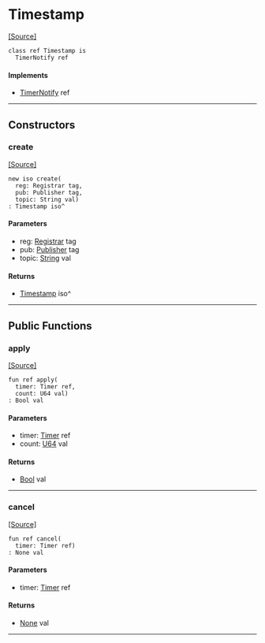 # Timestamp
<span class="source-link">[[Source]](src/mqtt-examples/timestamp.md#L-0-9)</span>
```pony
class ref Timestamp is
  TimerNotify ref
```

#### Implements

* [TimerNotify](time-TimerNotify.md) ref

---

## Constructors

### create
<span class="source-link">[[Source]](src/mqtt-examples/timestamp.md#L-0-15)</span>


```pony
new iso create(
  reg: Registrar tag,
  pub: Publisher tag,
  topic: String val)
: Timestamp iso^
```
#### Parameters

*   reg: [Registrar](bureaucracy-Registrar.md) tag
*   pub: [Publisher](mqtt-publisher-Publisher.md) tag
*   topic: [String](builtin-String.md) val

#### Returns

* [Timestamp](mqtt-examples-Timestamp.md) iso^

---

## Public Functions

### apply
<span class="source-link">[[Source]](src/mqtt-examples/timestamp.md#L-0-20)</span>


```pony
fun ref apply(
  timer: Timer ref,
  count: U64 val)
: Bool val
```
#### Parameters

*   timer: [Timer](time-Timer.md) ref
*   count: [U64](builtin-U64.md) val

#### Returns

* [Bool](builtin-Bool.md) val

---

### cancel
<span class="source-link">[[Source]](src/mqtt-examples/timestamp.md#L-0-42)</span>


```pony
fun ref cancel(
  timer: Timer ref)
: None val
```
#### Parameters

*   timer: [Timer](time-Timer.md) ref

#### Returns

* [None](builtin-None.md) val

---

